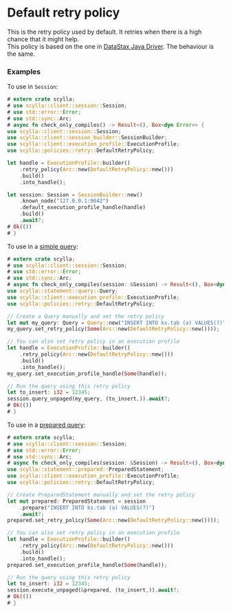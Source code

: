 # Default retry policy
This is the retry policy used by default. It retries when there is a high chance that it might help.\
This policy is based on the one in [DataStax Java Driver](https://docs.datastax.com/en/developer/java-driver/4.11/manual/core/retries/).
The behaviour is the same.

### Examples
To use in `Session`:
```rust
# extern crate scylla;
# use scylla::client::session::Session;
# use std::error::Error;
# use std::sync::Arc;
# async fn check_only_compiles() -> Result<(), Box<dyn Error>> {
use scylla::client::session::Session;
use scylla::client::session_builder::SessionBuilder;
use scylla::client::execution_profile::ExecutionProfile;
use scylla::policies::retry::DefaultRetryPolicy;

let handle = ExecutionProfile::builder()
    .retry_policy(Arc::new(DefaultRetryPolicy::new()))
    .build()
    .into_handle();

let session: Session = SessionBuilder::new()
    .known_node("127.0.0.1:9042")
    .default_execution_profile_handle(handle)
    .build()
    .await?;
# Ok(())
# }
```

To use in a [simple query](../queries/simple.md):
```rust
# extern crate scylla;
# use scylla::client::session::Session;
# use std::error::Error;
# use std::sync::Arc;
# async fn check_only_compiles(session: &Session) -> Result<(), Box<dyn Error>> {
use scylla::statement::query::Query;
use scylla::client::execution_profile::ExecutionProfile;
use scylla::policies::retry::DefaultRetryPolicy;

// Create a Query manually and set the retry policy
let mut my_query: Query = Query::new("INSERT INTO ks.tab (a) VALUES(?)");
my_query.set_retry_policy(Some(Arc::new(DefaultRetryPolicy::new())));

// You can also set retry policy in an execution profile
let handle = ExecutionProfile::builder()
    .retry_policy(Arc::new(DefaultRetryPolicy::new()))
    .build()
    .into_handle();
my_query.set_execution_profile_handle(Some(handle));

// Run the query using this retry policy
let to_insert: i32 = 12345;
session.query_unpaged(my_query, (to_insert,)).await?;
# Ok(())
# }
```

To use in a [prepared query](../queries/prepared.md):
```rust
# extern crate scylla;
# use scylla::client::session::Session;
# use std::error::Error;
# use std::sync::Arc;
# async fn check_only_compiles(session: &Session) -> Result<(), Box<dyn Error>> {
use scylla::statement::prepared::PreparedStatement;
use scylla::client::execution_profile::ExecutionProfile;
use scylla::policies::retry::DefaultRetryPolicy;

// Create PreparedStatement manually and set the retry policy
let mut prepared: PreparedStatement = session
    .prepare("INSERT INTO ks.tab (a) VALUES(?)")
    .await?;
prepared.set_retry_policy(Some(Arc::new(DefaultRetryPolicy::new())));

// You can also set retry policy in an execution profile
let handle = ExecutionProfile::builder()
    .retry_policy(Arc::new(DefaultRetryPolicy::new()))
    .build()
    .into_handle();
prepared.set_execution_profile_handle(Some(handle));

// Run the query using this retry policy
let to_insert: i32 = 12345;
session.execute_unpaged(&prepared, (to_insert,)).await?;
# Ok(())
# }
```
